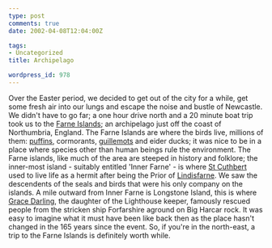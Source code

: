 ```yaml
---
type: post
comments: true
date: 2002-04-08T12:04:00Z

tags:
- Uncategorized
title: Archipelago

wordpress_id: 978
---
```


Over the Easter period, we decided to get out of the city for a while, get some fresh air into our lungs and escape the noise and bustle of Newcastle. We didn't have to go far; a one hour drive north and a 20 minute boat trip took us to the [Farne Islands](http://www.nationaltrust.org.uk/scripts/nthandbook.dll?ACTION=PROPERTY&PROPERTYID=180); an archipelago just off the coast of Northumbria, England. The Farne Islands are where the birds live, millions of them: [puffins](http://home.hetnet.nl/~ronaldtramper/website/farne_islands/slide6.htm), cormorants, [guillemots](http://home.hetnet.nl/~ronaldtramper/website/farne_islands/slide12.htm) and eider ducks; it was nice to be in a place where species other than human beings rule the environment. The Farne islands, like much of the area are steeped in history and folklore; the inner-most island - suitably entitled 'Inner Farne' - is where [St Cuthbert](http://www.fordham.edu/halsall/basis/bede-cuthbert.html) used to live life as a hermit after being the Prior of [Lindisfarne](http://www.lindisfarne.org.uk/). We saw the descendents of the seals and birds that were his only company on the islands. A mile outward from Inner Farne is Longstone Island, this is where [Grace Darling](http://www.sentinelpublications.com/grace.htm), the daughter of the Lighthouse keeper, famously rescued people from the stricken ship Forfarshire aground on Big Harcar rock. It was easy to imagine what it must have been like back then as the place hasn't changed in the 165 years since the event. So, if you're in the north-east, a trip to the Farne Islands is definitely worth while.
